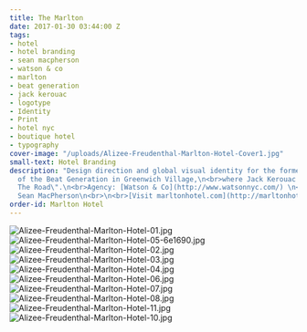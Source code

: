 ```yaml
---
title: The Marlton
date: 2017-01-30 03:44:00 Z
tags:
- hotel
- hotel branding
- sean macpherson
- watson & co
- marlton
- beat generation
- jack kerouac
- logotype
- Identity
- Print
- hotel nyc
- boutique hotel
- typography
cover-image: "/uploads/Alizee-Freudenthal-Marlton-Hotel-Cover1.jpg"
small-text: Hotel Branding
description: "Design direction and global visual identity for the former\n<br>house
  of the Beat Generation in Greenwich Village,\n<br>where Jack Kerouac penned \"On
  The Road\".\n<br>Agency: [Watson & Co](http://www.watsonnyc.com/) \n<br>Client:
  Sean MacPherson\n<br>\n<br>[Visit marltonhotel.com](http://marltonhotel.com/)"
order-id: Marlton Hotel
---
```


![Alizee-Freudenthal-Marlton-Hotel-01.jpg](/uploads/Alizee-Freudenthal-Marlton-Hotel-01.jpg)![Alizee-Freudenthal-Marlton-Hotel-05-6e1690.jpg](/uploads/Alizee-Freudenthal-Marlton-Hotel-05-6e1690.jpg)![Alizee-Freudenthal-Marlton-Hotel-02.jpg](/uploads/Alizee-Freudenthal-Marlton-Hotel-02.jpg)![Alizee-Freudenthal-Marlton-Hotel-03.jpg](/uploads/Alizee-Freudenthal-Marlton-Hotel-03.jpg)![Alizee-Freudenthal-Marlton-Hotel-04.jpg](/uploads/Alizee-Freudenthal-Marlton-Hotel-04.jpg)![Alizee-Freudenthal-Marlton-Hotel-06.jpg](/uploads/Alizee-Freudenthal-Marlton-Hotel-06.jpg)![Alizee-Freudenthal-Marlton-Hotel-07.jpg](/uploads/Alizee-Freudenthal-Marlton-Hotel-07.jpg)![Alizee-Freudenthal-Marlton-Hotel-08.jpg](/uploads/Alizee-Freudenthal-Marlton-Hotel-08.jpg)![Alizee-Freudenthal-Marlton-Hotel-11.jpg](/uploads/Alizee-Freudenthal-Marlton-Hotel-11.jpg)![Alizee-Freudenthal-Marlton-Hotel-10.jpg](/uploads/Alizee-Freudenthal-Marlton-Hotel-10.jpg)